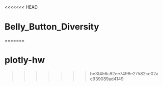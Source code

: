 <<<<<<< HEAD
# Belly_Button_Diversity
=======
# plotly-hw
>>>>>>> be3f456c82ee7499e27582ce02ac939089ad4149
